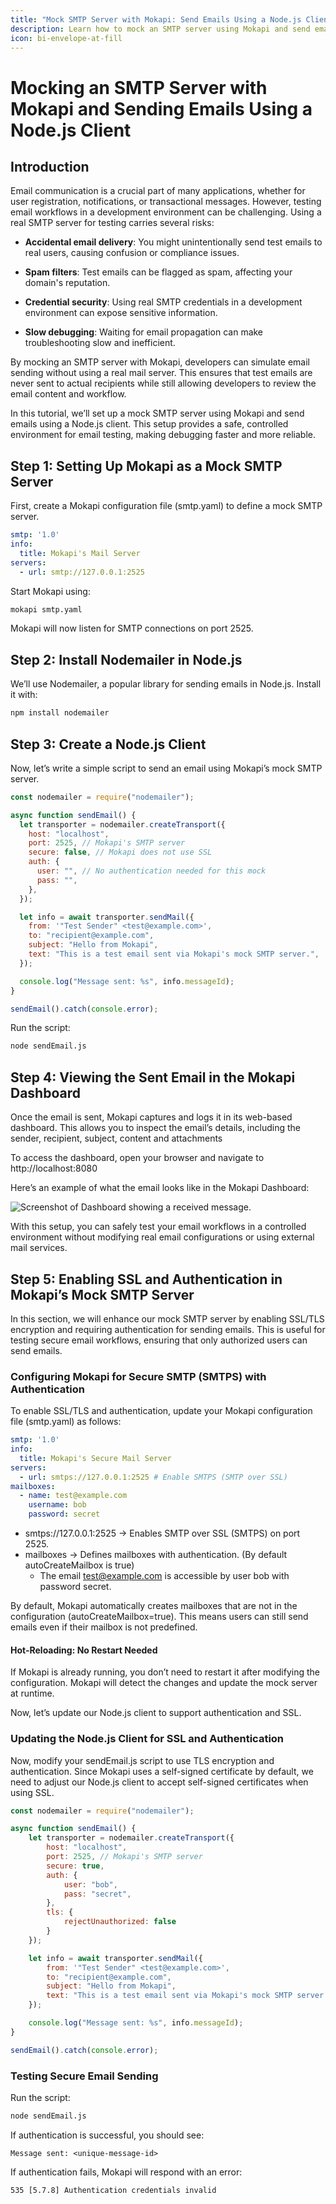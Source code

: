 ```yaml
---
title: "Mock SMTP Server with Mokapi: Send Emails Using a Node.js Client"
description: Learn how to mock an SMTP server using Mokapi and send emails with a Node.js client. Perfect for testing email workflows without real mail servers.
icon: bi-envelope-at-fill
---
```


# Mocking an SMTP Server with Mokapi and Sending Emails Using a Node.js Client

## Introduction

Email communication is a crucial part of many applications, whether for user registration, notifications, or transactional messages. However, testing email workflows in a development environment can be challenging. Using a real SMTP server for testing carries several risks:

- <p><strong>Accidental email delivery</strong>: You might unintentionally send test emails to real users, causing confusion or compliance issues.</p>
- <p><strong>Spam filters</strong>: Test emails can be flagged as spam, affecting your domain's reputation.</p>
- <p><strong>Credential security</strong>: Using real SMTP credentials in a development environment can expose sensitive information.</p>
- <p><strong>Slow debugging</strong>: Waiting for email propagation can make troubleshooting slow and inefficient.</p>

By mocking an SMTP server with Mokapi, developers can simulate email sending without using a real mail server. This ensures that test emails are never sent to actual recipients while still allowing developers to review the email content and workflow.

In this tutorial, we’ll set up a mock SMTP server using Mokapi and send emails using a Node.js client. This setup provides a safe, controlled environment for email testing, making debugging faster and more reliable.

## Step 1: Setting Up Mokapi as a Mock SMTP Server

First, create a Mokapi configuration file (smtp.yaml) to define a mock SMTP server.

```yaml
smtp: '1.0'
info:
  title: Mokapi's Mail Server
servers:
  - url: smtp://127.0.0.1:2525
```

Start Mokapi using:

```bash
mokapi smtp.yaml
```

Mokapi will now listen for SMTP connections on port 2525.

## Step 2: Install Nodemailer in Node.js

We’ll use Nodemailer, a popular library for sending emails in Node.js.
Install it with:

```bash
npm install nodemailer
```

## Step 3: Create a Node.js Client

Now, let’s write a simple script to send an email using Mokapi’s mock SMTP server.

```javascript tab=sendEmail.js
const nodemailer = require("nodemailer");

async function sendEmail() {
  let transporter = nodemailer.createTransport({
    host: "localhost",
    port: 2525, // Mokapi's SMTP server
    secure: false, // Mokapi does not use SSL
    auth: {
      user: "", // No authentication needed for this mock
      pass: "",
    },
  });

  let info = await transporter.sendMail({
    from: '"Test Sender" <test@example.com>',
    to: "recipient@example.com",
    subject: "Hello from Mokapi",
    text: "This is a test email sent via Mokapi's mock SMTP server.",
  });

  console.log("Message sent: %s", info.messageId);
}

sendEmail().catch(console.error);
```

Run the script:

```bash
node sendEmail.js
```

## Step 4: Viewing the Sent Email in the Mokapi Dashboard

Once the email is sent, Mokapi captures and logs it in its web-based dashboard. This allows you to inspect the email’s details, including the sender, recipient, subject, content and attachments

To access the dashboard, open your browser and navigate to http://localhost:8080

Here’s an example of what the email looks like in the Mokapi Dashboard:

<img src="./dashboard-smtp.png" alt="Screenshot of Dashboard showing a received message." />

With this setup, you can safely test your email workflows in a controlled environment without modifying real email configurations or using external mail services.

## Step 5: Enabling SSL and Authentication in Mokapi’s Mock SMTP Server

In this section, we will enhance our mock SMTP server by enabling SSL/TLS encryption and requiring authentication 
for sending emails. This is useful for testing secure email workflows, ensuring that only authorized users can send 
emails.

### Configuring Mokapi for Secure SMTP (SMTPS) with Authentication

To enable SSL/TLS and authentication, update your Mokapi configuration file (smtp.yaml) as follows:

```yaml
smtp: '1.0'
info:
  title: Mokapi's Secure Mail Server
servers:
  - url: smtps://127.0.0.1:2525 # Enable SMTPS (SMTP over SSL)
mailboxes:
  - name: test@example.com
    username: bob
    password: secret

```

- smtps://127.0.0.1:2525 → Enables SMTP over SSL (SMTPS) on port 2525.
- mailboxes → Defines mailboxes with authentication. (By default autoCreateMailbox is true)
  - The email test@example.com is accessible by user bob with password secret.

By default, Mokapi automatically creates mailboxes that are not in the configuration (autoCreateMailbox=true). This means users can still send emails even if their mailbox is not predefined.

#### Hot-Reloading: No Restart Needed

If Mokapi is already running, you don’t need to restart it after modifying the configuration. Mokapi will detect the changes and update the mock server at runtime.

Now, let’s update our Node.js client to support authentication and SSL.

### Updating the Node.js Client for SSL and Authentication

Now, modify your sendEmail.js script to use TLS encryption and authentication.
Since Mokapi uses a self-signed certificate by default, we need to adjust our Node.js client to accept self-signed certificates when using SSL.

```javascript
const nodemailer = require("nodemailer");

async function sendEmail() {
    let transporter = nodemailer.createTransport({
        host: "localhost",
        port: 2525, // Mokapi's SMTP server
        secure: true,
        auth: {
            user: "bob",
            pass: "secret",
        },
        tls: {
            rejectUnauthorized: false
        }
    });

    let info = await transporter.sendMail({
        from: '"Test Sender" <test@example.com>',
        to: "recipient@example.com",
        subject: "Hello from Mokapi",
        text: "This is a test email sent via Mokapi's mock SMTP server.",
    });

    console.log("Message sent: %s", info.messageId);
}

sendEmail().catch(console.error);
```

### Testing Secure Email Sending

Run the script:

```bash
node sendEmail.js
```

If authentication is successful, you should see:

```
Message sent: <unique-message-id>
```

If authentication fails, Mokapi will respond with an error:

```
535 [5.7.8] Authentication credentials invalid
```